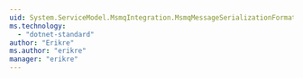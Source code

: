 ```yaml
---
uid: System.ServiceModel.MsmqIntegration.MsmqMessageSerializationFormat
ms.technology: 
  - "dotnet-standard"
author: "Erikre"
ms.author: "erikre"
manager: "erikre"
---
```

